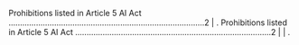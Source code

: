 Prohibitions listed in Article 5 AI Act ......................................................................................2                                                                                                                | . Prohibitions listed in Article 5 AI Act ......................................................................................2                                                                                                                |
| . 
